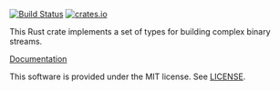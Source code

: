 [![Build Status](https://travis-ci.org/luser/rust-test-assembler.svg?branch=master)](https://travis-ci.org/luser/rust-test-assembler) [![crates.io](https://img.shields.io/crates/v/test-assembler.svg)](https://crates.io/crates/test-assembler)

This Rust crate implements a set of types for building complex binary streams.

[Documentation](http://luser.github.io/rust-project-docs/test-assembler/test_assembler/)

This software is provided under the MIT license. See [LICENSE](LICENSE).
